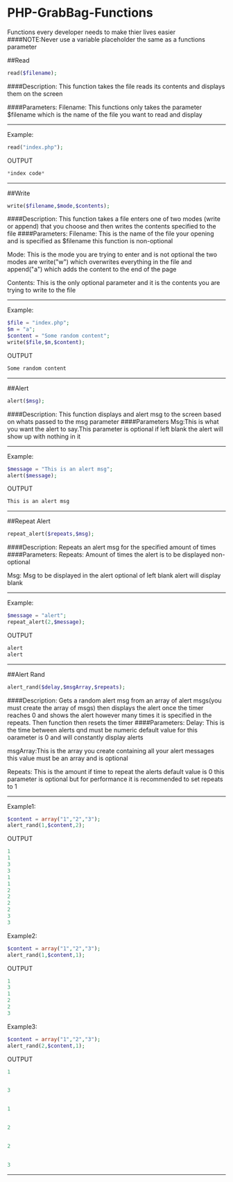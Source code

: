 # PHP-GrabBag-Functions
Functions every developer needs to make thier lives easier
####NOTE:Never use a variable placeholder the same as a functions parameter

<script async src="paypal-button.min.js?merchant=deathcrow4561@gmail.com"
    data-button="donate"
    data-type="form"
    data-name="My donation"
    data-amount="1.00"
></script>

##Read
```php
read($filename);
```
####Description:
This function takes the file reads its contents and displays them on the screen

####Parameters:
Filename:
This functions only takes the parameter $filename which is the name of the file you want to read and display
***
Example:
```php
read("index.php");
```
OUTPUT
```php
*index code*
```
***

##Write
```php
write($filename,$mode,$contents);
```
####Description:
This function takes a file enters one of two modes (write or append) that you choose and then writes the contents specified to the file
####Parameters:
Filename:
This is the name of the file your opening and is specified as $filename this function is non-optional

Mode:
This is the mode you are trying to enter and is not optional the two modes are write("w") which overwrites everything in the file and append("a") which adds the content to the end of the page

Contents:
This is the only optional parameter and it is the contents you are trying to write to the file
***
Example:
```php
$file = "index.php";
$m = "a";
$content = "Some random content";
write($file,$m,$content);
```
OUTPUT
```php
Some random content
```
***

##Alert
```php
alert($msg);
```
####Description:
This function displays and alert msg to the screen based on whats passed to the msg parameter
####Parameters
Msg:This is what you want the alert to say.This parameter is optional if left blank the alert will show up with nothing in it
***
Example:
```php
$message = "This is an alert msg";
alert($message);
```
OUTPUT
```php
This is an alert msg
```
***

##Repeat Alert
```php
repeat_alert($repeats,$msg);
```
####Description:
Repeats an alert msg for the specified amount of times
####Parameters:
Repeats: Amount of times the alert is to be displayed non-optional

Msg: Msg to be displayed in the alert optional of left blank alert will display blank
***
Example:
```php
$message = "alert";
repeat_alert(2,$message);
```
OUTPUT
```php
alert
alert
```
***
##Alert Rand
```php
alert_rand($delay,$msgArray,$repeats);
```

####Description:
Gets a random alert msg from an array of alert msgs(you must create the array of msgs) then displays the alert once the timer reaches 0 and shows the alert however many times it is specified in the repeats. Then function then resets the timer
####Parameters:
Delay: This is the time between alerts qnd must be numeric default value for this oarameter is 0 and will constantly display alerts

msgArray:This is the array you create containing all your alert messages this value must be an array and is optional

Repeats: This is the amount if time to repeat the alerts default value is 0 this parameter is optional but for performance it is recommended to set repeats to 1
***
Example1:
```php
$content = array("1","2","3");
alert_rand(1,$content,2);
```
OUTPUT
```php
1
1
3
3
1
1
2
2
2
2
3
3
```
Example2:
```php
$content = array("1","2","3");
alert_rand(1,$content,1);
```
OUTPUT
```php
1
3
1
2
2
3
```
Example3:
```php
$content = array("1","2","3");
alert_rand(2,$content,1);
```
OUTPUT
```php
1


3


1


2


2


3
```
***